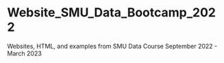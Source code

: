 # Website_SMU_Data_Bootcamp_2022
Websites, HTML, and examples from SMU Data Course
September 2022 - March 2023
